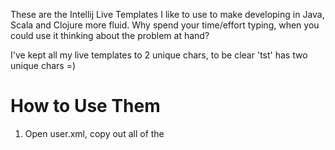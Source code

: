 These are the Intellij Live Templates I like to use to make developing in Java, Scala and Clojure more fluid.  Why spend your time/effort typing, when you could use it thinking about the problem at hand?

I've kept all my live templates to 2 unique chars, to be clear 'tst' has two unique chars =)

How to Use Them
===============

1. Open user.xml, copy out all of the <template> nodes, out of the <templateSet>

2. Go to ~/.IdeaC10/config/templates/user.xml (on Windows, the .Idea[xyz] folder is probably in your home directory, but I haven't checked.  Also, it will have a slightly different name depending on version number, or whether you are using Community edition or Ultimate edition.

3. To ~/.IdeaC10/config/templates/user.xml append my <template> nodea to your <templateSet> node, and save.

4. Enjoy the goodness.

Java Templates
==============
gw

     given($MOCK_OBJECT$.$METHOD$($ARGS$)).willReturn($RETURN_VALUE$);

sc

     public static class $CLASS_NAME$ { $CODE$ }

a lot more to come, from my work machine.

Clojure Templates
=================
d

     (def $NAME$ $EXPR$)

pd

     (def ^{:private true} $NAME$ $EXPR$)

f

     (defn $NAME$ [$ARGS$] $EXPR$)

pf

     (defn- $NAME$ [$ARGS$] $EXPR$)

Scala Templates
===============
coming soon...

